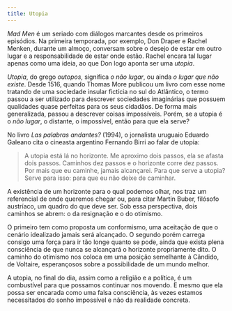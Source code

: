 ```yaml
---
title: Utopia
---
```


<em>Mad Men</em> é um seriado com diálogos marcantes desde os primeiros episódios. Na primeira temporada, por exemplo, Don Draper e Rachel Menken, durante um almoço, conversam sobre o desejo de estar em outro lugar e a responsabilidade de estar onde estão. Rachel encara tal lugar apenas como uma ideia, ao que Don logo aponta ser uma <em>utopia</em>.

<em>Utopia</em>, do grego <em>outopos</em>, significa <em>o não lugar</em>, ou ainda <em>o lugar que não existe</em>. Desde 1516, quando Thomas More publicou um livro com esse nome tratando de uma sociedade insular fictícia no sul do Atlântico, o termo passou a ser utilizado para descrever sociedades imaginárias que possuem qualidades quase perfeitas para os seus cidadãos. De forma mais generalizada, passou a descrever coisas impossíveis. Porém, se a utopia é o <em>não lugar</em>, o distante, o impossível, então para que ela serve?

No livro <em>Las palabras andantes?</em> (1994), o jornalista uruguaio Eduardo Galeano cita o cineasta argentino Fernando Birri ao falar de utopia:

> A utopia está lá no horizonte. Me aproximo dois passos, ela se afasta dois passos. Caminhos dez passos e o horizonte corre dez passos. Por mais que eu caminhe, jamais alcançarei. Para que serve a utopia? Serve para isso: para que eu não deixe de caminhar.

A existência de um horizonte para o qual podemos olhar, nos traz um referencial de onde queremos chegar ou, para citar Martin Buber, filósofo austríaco, um quadro do que deve ser. Sob essa perspectiva, dois caminhos se abrem: o da resignação e o do otimismo.

O primeiro tem como proposta um conformismo, uma aceitação de que o cenário idealizado jamais será alcançado. O segundo porém carrega consigo uma força para ir tão longe quanto se pode, ainda que exista plena consciência de que nunca se alcançará o horizonte propriamente dito. O caminho do otimismo nos coloca em uma posição semelhante à Cândido, de Voltaire, esperançosos sobre a possibilidade de um mundo melhor.

A utopia, no final do dia, assim como a religião e a política, é um combustível para que possamos continuar nos movendo. E mesmo que ela possa ser encarada como uma falsa consciência, às vezes estamos necessitados do sonho impossível e não da realidade concreta.
